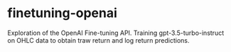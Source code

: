 # finetuning-openai

Exploration of the OpenAI Fine-tuning API.  Training gpt-3.5-turbo-instruct on OHLC data to obtain traw return and log return predictions.

